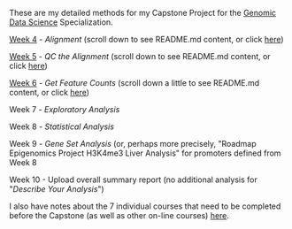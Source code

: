 These are my detailed methods for my Capstone Project for the [Genomic Data Science](https://www.coursera.org/specializations/genomic-data-science) Specialization.

[Week 4](https://github.com/cwarden45/JHU_Coursera_GDS_Capstone/tree/main/Week4) - *Alignment* (scroll down to see README.md content, or click [here](https://github.com/cwarden45/JHU_Coursera_GDS_Capstone/blob/main/Week4/README.md))

[Week 5](https://github.com/cwarden45/JHU_Coursera_GDS_Capstone/tree/main/Week5) - *QC the Alignment* (scroll down to see README.md content, or click [here](https://github.com/cwarden45/JHU_Coursera_GDS_Capstone/blob/main/Week5/README.md))

[Week 6](https://github.com/cwarden45/JHU_Coursera_GDS_Capstone/tree/main/Week6) - *Get Feature Counts* (scroll down a little to see README.md content, or click [here](https://github.com/cwarden45/JHU_Coursera_GDS_Capstone/blob/main/Week6/README.md))

Week 7 - *Exploratory Analysis*

Week 8 - *Statistical Analysis*

Week 9 - *Gene Set Analysis* (or, perhaps more precisely, "Roadmap Epigenomics Project H3K4me3 Liver Analysis" for promoters defined from Week 8

Week 10 - Upload overall summary report (no additional analysis for "*Describe Your Analysis*")

I also have notes about the 7 individual courses that need to be completed before the Capstone (as well as other on-line courses) [here](http://cdwscience.blogspot.com/2019/12/experiences-with-on-line-courses.html).
